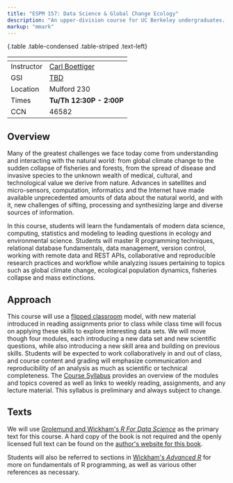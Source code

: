 ```yaml
---
title: "ESPM 157: Data Science & Global Change Ecology"
description: "An upper-division course for UC Berkeley undergraduates. This course is designed to appeal both to students pursuing degrees in environmental or life sciences and looking to improve their technical skills, and to students in data science, computer science or statistics seeking to learn more about possible application areas."
markup: "mmark"
---
```



{.table .table-condensed .table-striped .text-left}

 <span></span>     | <span></span>
-----------|-------------------------------------------------------------------
Instructor | [Carl Boettiger](http://carlboettiger.info) <a href="mailto:cboettig@gmail.com" title="email"><i class="fa fa-envelope"></i></a><a href="https://twitter.com/cboettig" title="Twitter"> <i class="fa fa-twitter"></i></a> <a href="https://github.com/cboettig" title="GitHub"><i class="fa fa-github"></i></a> |  
GSI        | [TBD](mailto:) <a href="mailto:" title="email"><i class="fa fa-envelope"></i></a> <a href="https://github.com/" title="GitHub"><i class="fa fa-github"></i></a> |  
Location   |  Mulford 230   |   
Times      | **Tu/Th 12:30P - 2:00P**                 |  
CCN        | 46582                                    |  



## Overview

Many of the greatest challenges we face today come from understanding and interacting with the natural world: from global climate change to the sudden collapse of fisheries and forests, from the spread of disease and invasive species to the unknown wealth of medical, cultural, and technological value we derive from nature. Advances in satellites and micro-sensors, computation, informatics and the Internet have made available unprecedented amounts of data about the natural world, and with it, new challenges of sifting, processing and synthesizing large and diverse sources of information. 

In this course, students will learn the fundamentals of modern data science, computing, statistics and modeling to leading questions in ecology and environmental science. Students will master R programming techniques, relational database fundamentals, data management, version control, working with remote data and REST APIs, collaborative and reproducible research practices and workflow while analyzing issues pertaining to topics such as global climate change, ecological population dynamics, fisheries collapse and mass extinctions.

## Approach

This course will use a [flipped classroom](https://en.wikipedia.org/wiki/Flipped_classroom) model, with new material
introduced in reading assignments prior to class while class time will
focus on applying these skills to explore interesting data sets. We
will move though four modules, each introducing a new data set and
new scientific questions, while also introducing a new skill area and 
building on previous skills. Students will be expected to work collaboratively
in and out of class, and course content and grading will emphasize
communication and reproducibility of an analysis as much as scientific
or technical completeness.  The [Course Syllabus](/syllabus/)
provides an overview of the modules and topics covered as well as links
to weekly reading, assignments, and any lecture material.  This syllabus
is preliminary and always subject to change.

## Texts

We will use [Grolemund and Wickham's *R For Data Science*](http://amzn.to/2aHLAQ1) 
as the primary text for this course. A hard copy of the book is not
required and the openly licensed full text can be found on the [author's website for this book](http://r4ds.had.co.nz/).

Students will also be referred to sections in [Wickham's *Advanced R*](http://adv-r.had.co.nz/) for more on 
fundamentals of R programming, as well as various other references as necessary.
